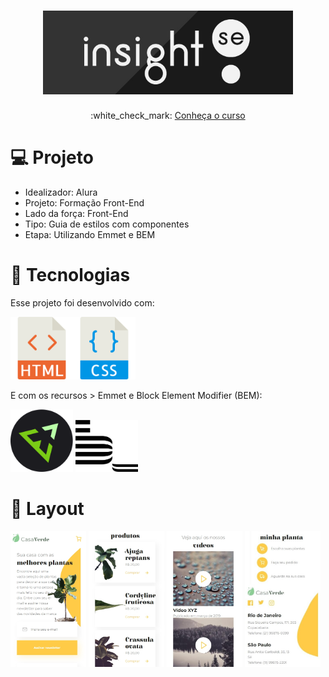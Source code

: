 <h1 align="center">
    <img src="./files/logo.jpg" alt="" width="400">
</h1>

<p align="center">
  <!--:white_check_mark: <a href="https://andreadcsousa.github.io/alura_webpage_emmet/" target="_blank">Veja a página</a>&nbsp;&nbsp;&nbsp;|&nbsp;&nbsp;&nbsp;-->
  :white_check_mark: <a href="https://www.alura.com.br/curso-online-guia-estilos-paginas-componentes" target="_blank">Conheça o curso</a>
</p>

# :computer: Projeto
 
- Idealizador: Alura
- Projeto: Formação Front-End
- Lado da força: Front-End
- Tipo: Guia de estilos com componentes
- Etapa: Utilizando Emmet e BEM

# :rocket: Tecnologias

Esse projeto foi desenvolvido com:

<img src="./files/html.svg" width="100"><img src="./files/css.svg" width="100">

E com os recursos > Emmet e Block Element Modifier (BEM):

<img src="./files/emmet.svg" alt="logo do emmet" width="100"> <img src="./files/bem.png" alt="logo do bem" width="100">

# :art: Layout

<img src="./files/home.jpg" alt="" width="24%"> <img src="./files/plantas.jpg" alt="" width="24%"> <img src="./files/videos.jpg" alt="" width="24%"> <img src="./files/infos.png" alt="" width="24%">

